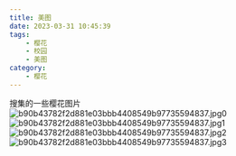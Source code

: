 ```yaml
---
title: 美图
date: 2023-03-31 10:45:39
tags: 
	- 樱花
	- 校园
	- 美图
category: 
	- 樱花
---
```


搜集的一些樱花图片 <br>
![b90b43782f2d881e03bbb4408549b97735594837.jpg0](https://cdn.xiamu.icu//images/dailyb90b43782f2d881e03bbb4408549b97735594837.jpg0.jpg)
![b90b43782f2d881e03bbb4408549b97735594837.jpg1](https://cdn.xiamu.icu//images/dailyb90b43782f2d881e03bbb4408549b97735594837.jpg1.jpg)
![b90b43782f2d881e03bbb4408549b97735594837.jpg2](https://cdn.xiamu.icu//images/dailyb90b43782f2d881e03bbb4408549b97735594837.jpg2.jpg)
![b90b43782f2d881e03bbb4408549b97735594837.jpg3](https://cdn.xiamu.icu//images/dailyb90b43782f2d881e03bbb4408549b97735594837.jpg3.jpg)


